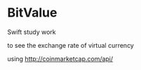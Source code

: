 # BitValue
Swift study work<p>
to see the exchange rate of virtual currency<p>
using http://coinmarketcap.com/api/
